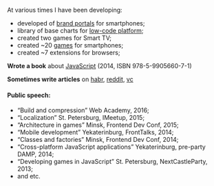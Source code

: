 At various times I have been developing:
- developed of [brand portals](https://bakhirev.pro/demo/portfolio/mobile.png) for smartphones;
- library of base charts for [low-code platform](https://bakhirev.pro/demo/portfolio/pleeco.png);
- сreated two games for Smart TV;
- сreated ~20 [games](https://bakhirev.pro/demo/portfolio/games.png) for smartphones;
- сreated ~7 extensions for browsers;

**Wrote a book** about [JavaScript](https://github.com/MikhalevValentin/JavaScript_Books/blob/master/%D0%A1%D1%8E%D1%80%D1%80%D0%B5%D0%B0%D0%BB%D0%B8%D0%B7%D0%BC%20%D0%BD%D0%B0%20JavaScript(2014%2C%20%D0%90.%20%D0%91%D0%B0%D1%85%D0%B8%D1%80%D0%B5%D0%B2).pdf) (2014, ISBN 978-5-9905660-7-1)

**Sometimes write articles** on [habr](https://habr.com/ru/users/bakhirev/), [reddit](https://www.reddit.com/r/github/comments/1bvtsl3/how_i_parsed_git_statistics/), [vc](https://vc.ru/tribuna/1283182-ya-napisal-instrument-analiza-komandy-dlya-timlidov-i-prishel-k-uspehu-net)

#### Public speech:
- “Build and compression” Web Academy, 2016;
- “Localization” St. Petersburg, IMeetup, 2015;
- “Architecture in games” Minsk, Frontend Dev Conf, 2015;
- “Mobile development” Yekaterinburg, FrontTalks, 2014;
- “Classes and factories” Minsk, Frontend Dev Conf, 2014;
- “Cross-platform JavaScript applications” Yekaterinburg, pre-party DAMP, 2014;
- “Developing games in JavaScript” St. Petersburg, NextCastleParty, 2013;
- and etc.